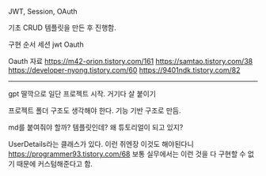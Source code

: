 JWT, Session, OAuth

기초 CRUD 템플릿을 만든 후 진행함.

구현 순서
세션
jwt
Oauth


Oauth 자료
https://m42-orion.tistory.com/161
https://samtao.tistory.com/38
https://developer-nyong.tistory.com/60
https://9401ndk.tistory.com/82

---

gpt 딸깍으로 일단 프로젝트 시작. 거기다 살 붙이기

프로젝트 폴더 구조도 생각해야 한다. 기능 기반 구조로 만듬.

md를 붙여줘야 할까? 템플릿인데? 왜 튜토리얼이 되고 있지?

UserDetails라는 클래스가 있다. 이런 쥐엔장 이것도 해야된다니
https://programmer93.tistory.com/68
보통 실무에서는 이런 것을 다 구현할 수 없기 때문에 커스텀해준다고 함.

